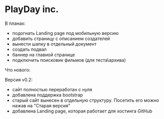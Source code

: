 # PlayDay inc.


В планах:
   - подогнать Landing page под мобильную версию
   - добавить страницу с описанием создателей
   - вынести шапку в отдельный документ
   - создать подвал
   - баннер на главной странице
   - подключить поисковик фильмов (для теста\архива)

Что нового:

Версия v0.2:
   - сайт полностью переработан с нуля
   - добавлена поддержка bootstrap
   - старый сайт вынесен в отдельную структуру. Посетить его можно нажав на "Старая версия"
   - добавлена Landing page, которая работает для хостинга GitHub